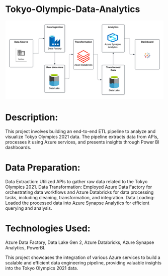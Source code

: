 # Tokyo-Olympic-Data-Analytics
![dashboard](https://github.com/Ankithavenkannagari/Tokyo-Olympic-Data-Analytics/blob/main/main/tokyoflowchart.png)

# Description: #
This project involves building an end-to-end ETL pipeline to analyze and visualize Tokyo Olympics 2021 data. The pipeline extracts data from APIs, processes it using Azure services, and presents insights through Power BI dashboards.

# Data Preparation: #
Data Extraction: Utilized APIs to gather raw data related to the Tokyo Olympics 2021.
Data Transformation: Employed Azure Data Factory for orchestrating data workflows and Azure Databricks for data processing tasks, including cleaning, transformation, and integration.
Data Loading: Loaded the processed data into Azure Synapse Analytics for efficient querying and analysis.

# Technologies Used: # 
Azure Data Factory, Data Lake Gen 2, Azure Databricks, Azure Synapse Analytics, PowerBI.

This project showcases the integration of various Azure services to build a scalable and efficient data engineering pipeline, providing valuable insights into the Tokyo Olympics 2021 data.
